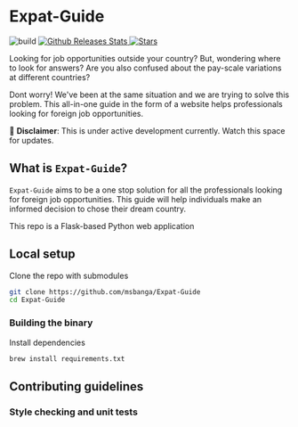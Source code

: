 # Expat-Guide <!-- omit in toc -->
![build](https://github.com/razorpay/metro/workflows/.github/workflows/build.yml/badge.svg)
<a href="https://somsubhra.com/github-release-stats/?username=msbanga&repository=Expat-Guide">
  <img alt="Github Releases Stats" src="https://img.shields.io/github/downloads/msbanga/Expat-Guide/total.svg?logo=github">
</a>
<a href="https://starcharts.herokuapp.com/msbanga/Expat-Guide"><img alt="Stars" src="https://img.shields.io/github/stars/msbanga/Expat-Guide.svg?style=social"></a>

Looking for job opportunities outside your country? But, wondering where to look for answers?
Are you also confused about the pay-scale variations at different countries?

Dont worry! We've been at the same situation and we are trying to solve this problem.
This all-in-one guide in the form of a website helps professionals looking for foreign job opportunities.

🚧  **Disclaimer**: This is under active development currently. Watch this space for updates.

## What is `Expat-Guide`?
`Expat-Guide` aims to be a one stop solution for all the professionals looking for foreign job opportunities. This guide will help individuals make an informed decision to chose their dream country.

This repo is a Flask-based Python web application
## Local setup
Clone the repo with submodules
```sh
git clone https://github.com/msbanga/Expat-Guide
cd Expat-Guide
```
### Building the binary
Install dependencies
```sh
brew install requirements.txt
```

## Contributing guidelines

### Style checking and unit tests
